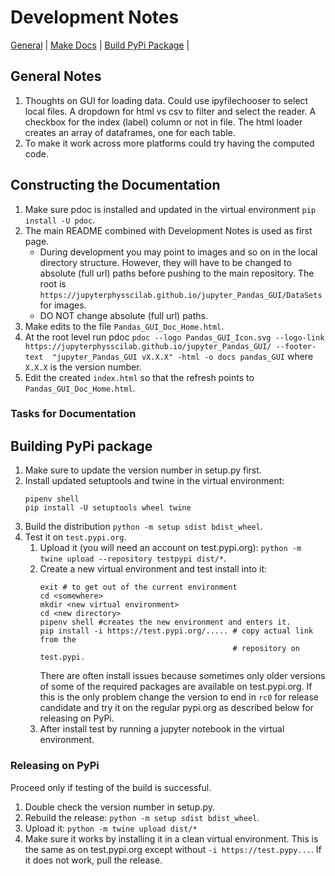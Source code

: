 # Development Notes

[General](#general-notes) | [Make Docs](#constructing-the-documentation) | 
[Build PyPi Package](#building-pypi-package) |
## General Notes
1. Thoughts on GUI for loading data. Could use ipyfilechooser to select 
   local files. A dropdown for html vs csv to filter and select the reader. 
   A checkbox for the index (label) column or not in file. The html loader 
   creates an array of dataframes, one for each table.
2. To make it work across more platforms could try having the computed code.

## Constructing the Documentation

1. Make sure pdoc is installed and updated in the virtual environment `pip 
   install -U pdoc`.
2. The main README combined with Development Notes is used as first page.
   * During development you may point to images and so on in the local
    directory structure. However, they will have to be changed to absolute 
     (full url) paths before pushing to the main repository. The root is 
     `https://jupyterphysscilab.github.io/jupyter_Pandas_GUI/DataSets` for 
     images.
   * DO NOT change absolute (full url) paths.
3. Make edits to the file `Pandas_GUI_Doc_Home.html`.
4. At the root level run pdoc `pdoc --logo Pandas_GUI_Icon.svg --logo-link 
https://jupyterphysscilab.github.io/jupyter_Pandas_GUI/ --footer-text 
   "jupyter_Pandas_GUI vX.X.X" -html -o docs pandas_GUI` where `X.X.X` is the 
   version number.
5. Edit the created `index.html` so that the refresh points to 
   `Pandas_GUI_Doc_Home.html`.

### Tasks for Documentation

## Building PyPi package

1. Make sure to update the version number in setup.py first.
1. Install updated  setuptools and twine in the virtual environment:
   ```
   pipenv shell
   pip install -U setuptools wheel twine
   ```
1. Build the distribution `python -m setup sdist bdist_wheel`.
1. Test it on `test.pypi.org`.
    1. Upload it (you will need an account on test.pypi.org):
       `python -m twine upload --repository testpypi dist/*`.
    1. Create a new virtual environment and test install into it:
        ```
        exit # to get out of the current environment
        cd <somewhere>
        mkdir <new virtual environment>
        cd <new directory>
        pipenv shell #creates the new environment and enters it.
        pip install -i https://test.pypi.org/..... # copy actual link from the
                                                   # repository on test.pypi.
        ```
       There are often install issues because sometimes only older versions of
       some of the required packages are available on test.pypi.org. If this
       is the only problem change the version to end in `rc0` for release
       candidate and try it on the regular pypi.org as described below for
       releasing on PyPi.
    1. After install test by running a jupyter notebook in the virtual 
       environment.

### Releasing on PyPi

Proceed only if testing of the build is successful.

1. Double check the version number in setup.py.
1. Rebuild the release: `python -m setup sdist bdist_wheel`.
1. Upload it: `python -m twine upload dist/*`
1. Make sure it works by installing it in a clean virtual environment. This
   is the same as on test.pypi.org except without `-i https://test.pypy...`. If
   it does not work, pull the release.

